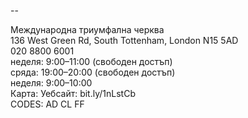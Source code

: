 
--

Международна триумфална черква  
136 West Green Rd, South Tottenham, London N15 5AD  
020 8800 6001  
неделя: 9:00–11:00 (свободен достъп)  
сряда: 19:00–20:00 (свободен достъп)  
неделя: 9:00–10:00  
Карта: Уебсайт: bit.ly/1nLstCb  
CODES: AD CL FF  
  
